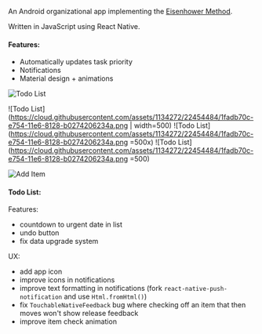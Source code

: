 An Android organizational app implementing the [Eisenhower Method](https://en.wikipedia.org/wiki/Time_management#The_Eisenhower_Method).

Written in JavaScript using React Native.

#### Features:
  - Automatically updates task priority
  - Notifications
  - Material design + animations

![Todo List](https://cloud.githubusercontent.com/assets/1134272/22454484/1fadb70c-e754-11e6-8128-b0274206234a.png)

![Todo List](https://cloud.githubusercontent.com/assets/1134272/22454484/1fadb70c-e754-11e6-8128-b0274206234a.png | width=500)
![Todo List](https://cloud.githubusercontent.com/assets/1134272/22454484/1fadb70c-e754-11e6-8128-b0274206234a.png =500x)
![Todo List](https://cloud.githubusercontent.com/assets/1134272/22454484/1fadb70c-e754-11e6-8128-b0274206234a.png =500)

![Add Item](https://cloud.githubusercontent.com/assets/1134272/22454508/4e11a2f2-e754-11e6-8277-f4641364ad44.png)

#### Todo List:

  Features:
  - countdown to urgent date in list
  - undo button
  - fix data upgrade system

  UX:
  - add app icon
  - improve icons in notifications
  - improve text formatting in notifications (fork `react-native-push-notification` and use `Html.fromHtml()`)
  - fix `TouchableNativeFeedback` bug where checking off an item that then moves won't show release feedback
  - improve item check animation

